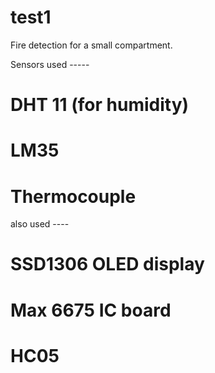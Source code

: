 # test1
Fire detection for a small compartment.

Sensors used -----

# DHT 11 (for humidity)
# LM35 
# Thermocouple

also used ----

# SSD1306 OLED display
# Max 6675 IC board
# HC05
